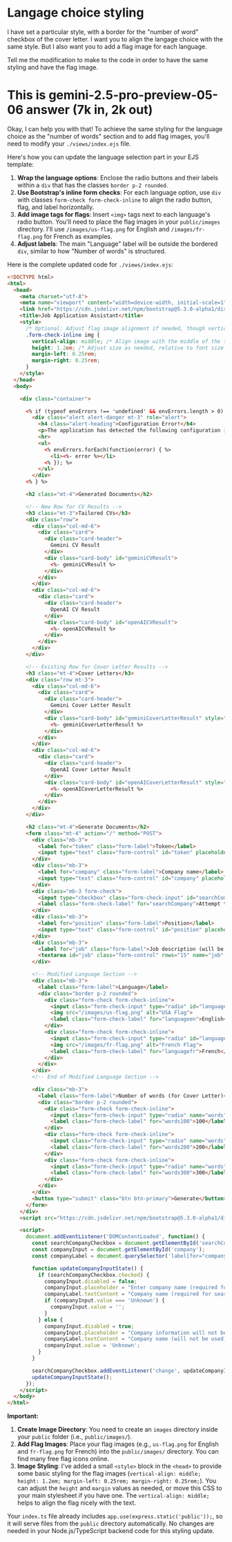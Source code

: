 # Langage choice styling

I have set a particular style, with a border for the "number of word" checkbox of the cover letter.
I want you to align the langage choice with the same style. But I also want you to add a flag image for each language.

Tell me the modification to make to the code in order to have the same styling and have the flag image.



# This is gemini-2.5-pro-preview-05-06 answer (7k in, 2k out)

Okay, I can help you with that! To achieve the same styling for the language choice as the "number of words" section and to add flag images, you'll need to modify your `./views/index.ejs` file.

Here's how you can update the language selection part in your EJS template:

1.  **Wrap the language options**: Enclose the radio buttons and their labels within a `div` that has the classes `border p-2 rounded`.
2.  **Use Bootstrap's inline form checks**: For each language option, use `div` with classes `form-check form-check-inline` to align the radio button, flag, and label horizontally.
3.  **Add image tags for flags**: Insert `<img>` tags next to each language's radio button. You'll need to place the flag images in your `public/images` directory. I'll use `/images/us-flag.png` for English and `/images/fr-flag.png` for French as examples.
4.  **Adjust labels**: The main "Language" label will be outside the bordered `div`, similar to how "Number of words" is structured.

Here is the complete updated code for `./views/index.ejs`:

```html
<!DOCTYPE html>
<html>
  <head>
    <meta charset="utf-8">
    <meta name="viewport" content="width=device-width, initial-scale=1">
    <link href="https://cdn.jsdelivr.net/npm/bootstrap@5.3.0-alpha1/dist/css/bootstrap.min.css" rel="stylesheet">
    <title>Job Application Assistant</title>
    <style>
      /* Optional: Adjust flag image alignment if needed, though vertical-align should help */
      .form-check-inline img {
        vertical-align: middle; /* Align image with the middle of the text */
        height: 1.2em; /* Adjust size as needed, relative to font size */
        margin-left: 0.25rem;
        margin-right: 0.25rem;
      }
    </style>
  </head>
  <body>

    <div class="container">

      <% if (typeof envErrors !== 'undefined' && envErrors.length > 0) { %>
        <div class="alert alert-danger mt-3" role="alert">
          <h4 class="alert-heading">Configuration Error!</h4>
          <p>The application has detected the following configuration issues. Please resolve them for full functionality:</p>
          <hr>
          <ul>
            <% envErrors.forEach(function(error) { %>
              <li><%- error %></li>
            <% }); %>
          </ul>
        </div>
      <% } %>

      <h2 class="mt-4">Generated Documents</h2>

      <!-- New Row for CV Results -->
      <h3 class="mt-3">Tailored CVs</h3>
      <div class="row">
        <div class="col-md-6">
          <div class="card">
            <div class="card-header">
              Gemini CV Result
            </div>
            <div class="card-body" id="geminiCVResult">
              <%- geminiCVResult %>
            </div>
          </div>
        </div>
        <div class="col-md-6">
          <div class="card">
            <div class="card-header">
              OpenAI CV Result
            </div>
            <div class="card-body" id="openAICVResult">
              <%- openAICVResult %>
            </div>
          </div>
        </div>
      </div>

      <!-- Existing Row for Cover Letter Results -->
      <h3 class="mt-4">Cover Letters</h3>
      <div class="row mt-3">
        <div class="col-md-6">
          <div class="card">
            <div class="card-header">
              Gemini Cover Letter Result
            </div>
            <div class="card-body" id="geminiCoverLetterResult" style="white-space: pre-wrap;">
              <%- geminiCoverLetterResult %>
            </div>
          </div>
        </div>
        <div class="col-md-6">
          <div class="card">
            <div class="card-header">
              OpenAI Cover Letter Result
            </div>
            <div class="card-body" id="openAICoverLetterResult" style="white-space: pre-wrap;">
              <%- openAICoverLetterResult %>
            </div>
          </div>
        </div>
      </div>

      <h2 class="mt-4">Generate Documents</h2>
      <form class="mt-4" action="/" method="POST">
        <div class="mb-3">
          <label for="token" class="form-label">Token</label>
          <input type="text" class="form-control" id="token" placeholder="Enter token" name="token" >
        </div>
        <div class="mb-3">
          <label for="company" class="form-label">Company name</label>
          <input type="text" class="form-control" id="company" placeholder="Enter company name" name="company" >
        </div>
        <div class="mb-3 form-check">
          <input type="checkbox" class="form-check-input" id="searchCompany" name="searchCompany" value="true" checked>
          <label class="form-check-label" for="searchCompany">Attempt to use specific information about the company (if name provided)</label>
        </div>
        <div class="mb-3">
          <label for="position" class="form-label">Position</label>
          <input type="text" class="form-control" id="position" placeholder="Enter position" name="position">
        </div>
        <div class="mb-3">
          <label for="job" class="form-label">Job description (will be used for CV and Cover Letter)</label>
          <textarea id="job" class="form-control" rows="15" name="job" placeholder="Paste the full job description here..."></textarea>
        </div>

        <!-- Modified Language Section -->
        <div class="mb-3">
          <label class="form-label">Language</label>
          <div class="border p-2 rounded">
            <div class="form-check form-check-inline">
              <input class="form-check-input" type="radio" id="languageen" name="language" value="English" checked>
              <img src="/images/us-flag.png" alt="USA Flag">
              <label class="form-check-label" for="languageen">English</label>
            </div>
            <div class="form-check form-check-inline">
              <input class="form-check-input" type="radio" id="languagefr" name="language" value="French">
              <img src="/images/fr-flag.png" alt="French Flag">
              <label class="form-check-label" for="languagefr">French</label>
            </div>
          </div>
        </div>
        <!-- End of Modified Language Section -->

        <div class="mb-3">
          <label class="form-label">Number of words (for Cover Letter)</label>
          <div class="border p-2 rounded">
            <div class="form-check form-check-inline">
              <input class="form-check-input" type="radio" name="words" id="words100" value="100" checked>
              <label class="form-check-label" for="words100">100</label>
            </div>
            <div class="form-check form-check-inline">
              <input class="form-check-input" type="radio" name="words" id="words200" value="200">
              <label class="form-check-label" for="words200">200</label>
            </div>
            <div class="form-check form-check-inline">
              <input class="form-check-input" type="radio" name="words" id="words300" value="300">
              <label class="form-check-label" for="words300">300</label>
            </div>
          </div>
        </div>
        <button type="submit" class="btn btn-primary">Generate</button>
      </form>
    </div>
    <script src="https://cdn.jsdelivr.net/npm/bootstrap@5.3.0-alpha1/dist/js/bootstrap.bundle.min.js"></script>

    <script>
      document.addEventListener('DOMContentLoaded', function() {
        const searchCompanyCheckbox = document.getElementById('searchCompany');
        const companyInput = document.getElementById('company');
        const companyLabel = document.querySelector('label[for="company"]');

        function updateCompanyInputState() {
          if (searchCompanyCheckbox.checked) {
            companyInput.disabled = false;
            companyInput.placeholder = "Enter company name (required for company-specific info)";
            companyLabel.textContent = "Company name (required for search)";
            if (companyInput.value === 'Unknown') {
              companyInput.value = '';
            }
          } else {
            companyInput.disabled = true;
            companyInput.placeholder = "Company information will not be used";
            companyLabel.textContent = "Company name (will not be used)";
            companyInput.value = 'Unknown';
          }
        }

        searchCompanyCheckbox.addEventListener('change', updateCompanyInputState);
        updateCompanyInputState();
      });
    </script>
  </body>
</html>
```

**Important:**

1.  **Create Image Directory**: You need to create an `images` directory inside your `public` folder (i.e., `public/images/`).
2.  **Add Flag Images**: Place your flag images (e.g., `us-flag.png` for English and `fr-flag.png` for French) into the `public/images/` directory. You can find many free flag icons online.
3.  **Image Styling**: I've added a small `<style>` block in the `<head>` to provide some basic styling for the flag images (`vertical-align: middle; height: 1.2em; margin-left: 0.25rem; margin-right: 0.25rem;`). You can adjust the `height` and `margin` values as needed, or move this CSS to your main stylesheet if you have one. The `vertical-align: middle;` helps to align the flag nicely with the text.

Your `index.ts` file already includes `app.use(express.static('public'));`, so it will serve files from the `public` directory automatically. No changes are needed in your Node.js/TypeScript backend code for this styling update.
